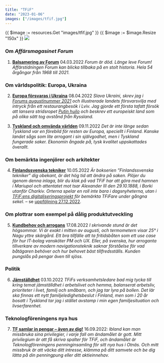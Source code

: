 ```yaml
---
title: "TFiF"
date: "2023-01-06"
images: ["/images/tfif.jpg"]
---
```


{{ $image := resources.Get "images/tfif.jpg" }}
{{ $image := $image.Resize "150x" }}
<img src="{{ $image.RelPermalink }}" width="{{ $image.Width }}" height="{{ $image.Height }}">

### Om _Affärsmagasinet Forum_

1. **[Balsamering av Forum](https://tfif.fi/balsamering-av-forum/)** 04.03.2022 _Forum är död. Länge leve Forum! Affärstidningen Forum kan blicka tillbaka på en stolt historia. Hela 54 årgångar från 1968 till 2021._

### Om världspolitik: Europa, Ukraina

2. **[Europa försvaras i Ukraina](https://tfif.fi/europa-forsvaras-i-ukraina/)** 08.04.2022 _Slava Ukraini, skrev jag i [Forums augustinummer 2021](https://forum-mag.fi/slava-ukraini/) och illustrerade landets försvarsvilja med intryck från ett restaurangbesök i Lviv. Jag gjorde ett första tafatt försök att lansera stridsropet [Putin huilo](https://abounderrattelser.fi/putin-huilo-slava-ukraini/) och beskrev ett europeiskt land som på olika sätt tog avstånd från Ryssland._

3. **[Tyskland och omvända världen](https://tfif.fi/tyskland-och-omvanda-varlden/)** 09.11.2022 _Det är inte länge sedan Tyskland var en förebild för resten av Europa, speciellt i Finland. Kanske landet sågs som lite arrogant i sin självgodhet, men i Tyskland fungerade saker. Ekonomin ångade på, tysk kvalitet uppskattades överallt._

### Om bemärkta ingenjörer och arkitekter

4. **[Finlandssvenska tekniker](https://tfif.fi/finlandssvenska-tekniker/)** 10.05.2022 _Är bokserien ”Finlandssvenska tekniker” dig obekant, är det hög tid att ändra på saken. Plöjer du igenom denna inlaga, blir du klok på vad TFiF har att göra med hamnen i Mariupol och attentatet mot tsar Alexander III den 29.10.1888, i Borki utanför Charkiv. Orterna spelar en roll inte bara i dagsnyheterna, utan i [TFiF:ens digitaliseringsprojekt](https://sv.wikipedia.org/wiki/Wikipedia:Projekt_Fredrika/Finlandssvenska_tekniker) för bemärkta TFiFare under gångna sekel._ – se [uppföljning 27.12.2022](https://tfif.fi/finlandssvenska-tekniker-erovrar-wikipedia/).

### Om plottrar som exempel på dålig produktutveckling

5. **[Kundbehov och arrogans](https://tfif.fi/kundbehov-och-arrogans/)** 17.08.2022 _I skrivande stund är det högsommar. Vi är exakt i mitten av augusti, och termometern visar 25° i Nagu yttre skärgård. Ett bra tillfälle att ta fritidsbåten som ett use case för hur IT-bolag vansköter PM och UX. Eller, på svenska, hur arroganta tillverkare av modern navigationsteknik saknar förståelse för vad båtägaren behöver och hur behovet bäst tillfredsställs. Kunden pungslås på pengar även till sjöss._

### Politik

6. **[Jämställdhet](https://tfif.fi/jamstalldhet/)** 03.10.2022 _TFiFs verksamhetsledare bad mig tycka till kring temat jämställdhet i arbetslivet och hemma, balanserat arbetsliv, prioriteter i livet, familj och småbarn, och jag tar lyra på bollen. Det lär ska finnas ett nytt familjeledighetsbeslut i Finland, men som i 20 år bosatt i Tyskland tar jag i stället avstamp i min egen familjesituation och livserfarenhet._

### Teknologföreningens nya hus

7. **[TF samlar in pengar – även av dig!](https://tfif.fi/tf-samlar-in-pengar-aven-av-dig/)** 16.09.2022: _Ibland kan man missbruka sina privilegier, i varje fall om ändamålet är gott. Mitt privilegium är att få skriva spalter för TFiF, och ändamålet är Teknologföreningens penninginsamling för sitt nya hus i Otnäs. Och mitt missbruk är att väcka ditt intresse, klämma på ditt samvete och be dig lätta på din penningpung eller ditt aktieinnehav._